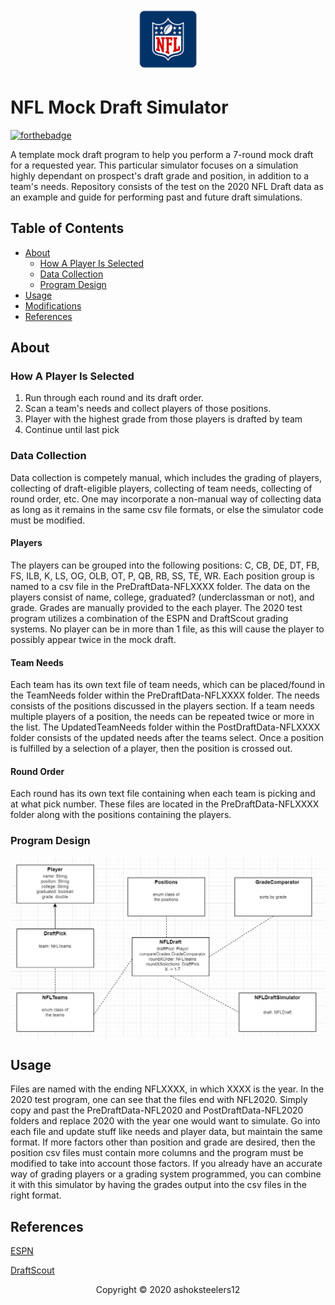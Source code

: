 <a href="https://www.nfl.com/"><p align="center">
  <img src="Images/NFLMockDraftSimulator_NFLLogo.png" length="50" width="100">
</p></a>

# NFL Mock Draft Simulator

[![forthebadge](https://forthebadge.com/images/badges/made-with-java.svg)](http://forthebadge.com)

A template mock draft program to help you perform a 7-round mock draft for a requested year. This particular simulator focuses on a simulation highly dependant on prospect's draft grade and position, in addition to a team's needs. Repository consists of the test on the 2020 NFL Draft data as an example and guide for performing past and future draft simulations. 

## Table of Contents
- [About](#about)
  - [How A Player Is Selected](#how-a-player-is-selected)
  - [Data Collection](#data-collection)
  - [Program Design](#program-design)
- [Usage](#usage)
- [Modifications](#modifications)
- [References](#references)

## About

### How A Player Is Selected

1. Run through each round and its draft order.
2. Scan a team's needs and collect players of those positions.
3. Player with the highest grade from those players is drafted by team
4. Continue until last pick

### Data Collection

Data collection is competely manual, which includes the grading of players, collecting of draft-eligible players, collecting of team needs, collecting of round order, etc. One may incorporate a non-manual way of collecting data as long as it remains in the same csv file formats, or else the simulator code must be modified. 

#### Players

The players can be grouped into the following positions: C, CB, DE, DT, FB, FS, ILB, K, LS, OG, OLB, OT, P, QB, RB, SS, TE, WR. Each position group is named to a csv file in the PreDraftData-NFLXXXX folder. The data on the players consist of name, college, graduated? (underclassman or not), and grade. Grades are manually provided to the each player. The 2020 test program utilizes a combination of the ESPN and DraftScout grading systems. No player can be in more than 1 file, as this will cause the player to possibly appear twice in the mock draft. 

#### Team Needs

Each team has its own text file of team needs, which can be placed/found in the TeamNeeds folder within the PreDraftData-NFLXXXX folder. The needs consists of the positions discussed in the players section. If a team needs multiple players of a position, the needs can be repeated twice or more in the list. The UpdatedTeamNeeds folder within the PostDraftData-NFLXXXX folder consists of the updated needs after the teams select. Once a position is fulfilled by a selection of a player, then the position is crossed out. 

#### Round Order

Each round has its own text file containing when each team is picking and at what pick number. These files are located in the PreDraftData-NFLXXXX folder along with the positions containing the players. 

### Program Design

<img src="Images/NFLMockDraftSimulator_ProgramStructure.JPG">

## Usage

Files are named with the ending NFLXXXX, in which XXXX is the year. In the 2020 test program, one can see that the files end with NFL2020. Simply copy and past the PreDraftData-NFL2020 and PostDraftData-NFL2020 folders and replace 2020 with the year one would want to simulate. Go into each file and update stuff like needs and player data, but maintain the same format. If more factors other than position and grade are desired, then the position csv files must contain more columns and the program must be modified to take into account those factors. If you already have an accurate way of grading players or a grading system programmed, you can combine it with this simulator by having the grades output into the csv files in the right format. 

## References

[ESPN](https://www.espn.com/nfl/draft/news)

[DraftScout](https://draftscout.com/)

<p align="center">
  Copyright © 2020 ashoksteelers12
</p>

